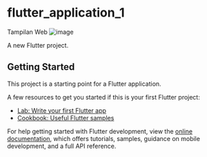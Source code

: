 # flutter_application_1

Tampilan Web
![image](https://github.com/abirafdinst/learning-flutter-counter-cubit/assets/171578597/692fa19a-fea0-476b-af5b-39f936c9a267)

A new Flutter project.

## Getting Started

This project is a starting point for a Flutter application.

A few resources to get you started if this is your first Flutter project:

- [Lab: Write your first Flutter app](https://docs.flutter.dev/get-started/codelab)
- [Cookbook: Useful Flutter samples](https://docs.flutter.dev/cookbook)

For help getting started with Flutter development, view the
[online documentation](https://docs.flutter.dev/), which offers tutorials,
samples, guidance on mobile development, and a full API reference.
